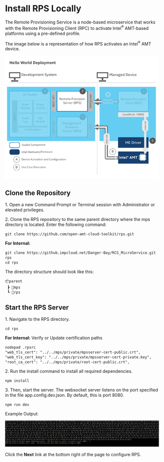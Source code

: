 # Install RPS Locally

The Remote Provisioning Service is a node-based microservice that works with the Remote Provisioning Client (RPC) to activate Intel<sup>®</sup> AMT-based platforms using a pre-defined profile.

The image below is a representation of how RPS activates an Intel<sup>®</sup> AMT device.

[![RPS](../assets/images/RPS_Overview.png)](../assets/images/RPS_Overview.png)

## Clone the Repository

1\. Open a new Command Prompt or Terminal session with Administrator or elevated privileges.

2\. Clone the RPS repository to the same parent directory where the mps directory is located. Enter the following command:

```
git clone https://github.com/open-amt-cloud-toolkit/rps.git
```
    
**For Internal:**

```
git clone https://github.impcloud.net/Danger-Bay/RCS_MicroService.git rps
cd rps
```

The directory structure should look like this:
    
```
📦parent
 ┣ 📂mps
 ┗ 📂rps
```

## Start the RPS Server

1\. Navigate to the RPS directory.

```
cd rps
```

**For Internal:**
Verify or Update certification paths
    
```
nodepad .rpsrc
"web_tls_cert": "../../mps/private/mpsserver-cert-public.crt",
"web_tls_cert_key": "../../mps/private/mpsserver-cert-private.key",
"root_ca_cert": "../../mps/private/root-cert-public.crt",
```

2\. Run the install command to install all required dependencies. 

```
npm install
```

3\. Then, start the server. The websocket server listens on the port specified in the file app.config.dev.json. By default, this is port 8080.

```
npm run dev
```

Example Output:

[![RPS Output](../assets/images/RPS_npmrundev.png)](../assets/images/npmrundev.png)

Click the **Next** link at the bottom right of the page to configure RPS.